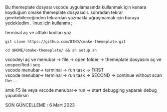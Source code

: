 Bu themeplate dosyası vscode uygulamasında kullanmak için kenara koyduğum cmake themeplate dosyasıdır. sonradan tekrar gerekebileceğinden tekrardan yazmakla uğraşmamak için buraya yedekledim . linux için kullanımı ;

terminal aç ve alttaki kodları yaz   

`git clone https://github.com/OIHD/cmake-themeplate.git   `

`cd $HOME/cmake-themeplate/ && sh setup.sh`   

vscodeyi aç ve menubar -> file -> open folder -> themeplate dosyasını aç ve unspecified i seç   
vscode menubar-> terminal -> run task -> FIRST   
vscode menubar-> terminal -> run task -> SECOND -> continue without scan the ...   

artık F5 ile veya
vscode menubar-> run -> start debugging
yaparak debug yapabilirsin


SON GÜNCELLEME : 6 Mart 2023
